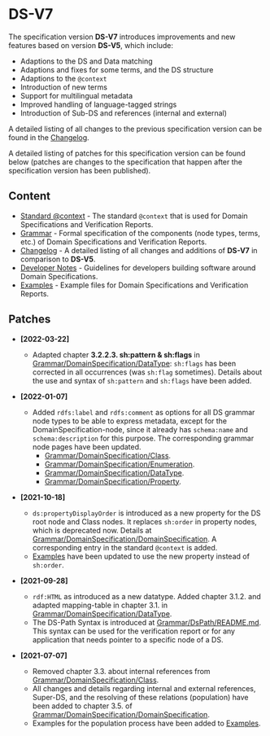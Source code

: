 # DS-V7

The specification version **DS-V7** introduces improvements and new features based on version **DS-V5**, which include:

* Adaptions to the DS and Data matching
* Adaptions and fixes for some terms, and the DS structure
* Adaptions to the `@context`
* Introduction of new terms
* Support for multilingual metadata
* Improved handling of language-tagged strings
* Introduction of Sub-DS and references (internal and external)

A detailed listing of all changes to the previous specification version can be found in the [Changelog](Changelog.md).

A detailed listing of patches for this specification version can be found below (patches are changes to the specification that happen after the specification version has been published).

## Content

* [Standard @context](./Grammar/DomainSpecification/Context.md) - The standard `@context` that is used for Domain Specifications and Verification Reports.
* [Grammar](./Grammar/README.md) - Formal specification of the components (node types, terms, etc.) of Domain Specifications and Verification Reports.
* [Changelog](Changelog.md) - A detailed listing of all changes and additions of **DS-V7** in comparison to **DS-V5**.
* [Developer Notes](DevNotes.md) - Guidelines for developers building software around Domain Specifications.
* [Examples](Examples/README.md) - Example files for Domain Specifications and Verification Reports.

## Patches

* **[2022-03-22]**
  * Adapted chapter **3.2.2.3. sh:pattern & sh:flags** in [Grammar/DomainSpecification/DataType](./Grammar/DomainSpecification/DataType.md): `sh:flags` has been corrected in all occurrences (was `sh:flag` sometimes). Details about the use and syntax of `sh:pattern` and `sh:flags` have been added.

* **[2022-01-07]**
  * Added `rdfs:label` and `rdfs:comment` as options for all DS grammar node types to be able to express metadata, except for the DomainSpecification-node, since it already has `schema:name` and `schema:description` for this purpose. The corresponding grammar node pages have been updated.
    * [Grammar/DomainSpecification/Class](./Grammar/DomainSpecification/Class.md).
    * [Grammar/DomainSpecification/Enumeration](./Grammar/DomainSpecification/Enumeration.md).
    * [Grammar/DomainSpecification/DataType](./Grammar/DomainSpecification/DataType.md).
    * [Grammar/DomainSpecification/Property](./Grammar/DomainSpecification/Property.md).

* **[2021-10-18]**
  * `ds:propertyDisplayOrder` is introduced as a new property for the DS root node and Class nodes. It replaces `sh:order` in property nodes, which is deprecated now. Details at [Grammar/DomainSpecification/DomainSpecification](./Grammar/DomainSpecification/DomainSpecification.md). A corresponding entry in the standard `@context` is added. 
  * [Examples](Examples/README.md) have been updated to use the new property instead of `sh:order`.

* **[2021-09-28]**
  * `rdf:HTML` as introduced as a new datatype. Added chapter 3.1.2. and adapted mapping-table in chapter 3.1. in [Grammar/DomainSpecification/DataType](./Grammar/DomainSpecification/DataType.md).
  * The DS-Path Syntax is introduced at [Grammar/DsPath/README.md](./Grammar/DsPath/README.md). This syntax can be used for the verification report or for any application that needs pointer to a specific node of a DS.

* **[2021-07-07]** 
  * Removed chapter 3.3. about internal references from [Grammar/DomainSpecification/Class](./Grammar/DomainSpecification/Class.md).
  * All changes and details regarding internal and external references, Super-DS, and the resolving of these relations (population) have been added to chapter 3.5. of [Grammar/DomainSpecification/DomainSpecification](./Grammar/DomainSpecification/DomainSpecification.md).
  * Examples for the population process have been added to [Examples](Examples/README.md).
  